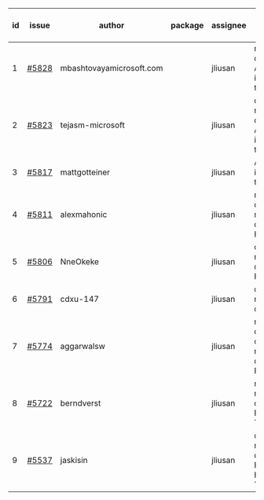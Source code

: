 | id | issue | author | package | assignee | bot advice | created date of issue | target release date | date from target |
| ------ | ------ | ------ | ------ | ------ | ------ | ------ | ------ | :-----: |
| 1 | [#5828](https://github.com/Azure/sdk-release-request/issues/5828) | mbashtovayamicrosoft.com |  | jliusan | new comment. Attention to inconsistent tag. | 01-15 | 02-28 |  |
| 2 | [#5823](https://github.com/Azure/sdk-release-request/issues/5823) | tejasm-microsoft |  | jliusan | close to release date. Attention to inconsistent tag. | 01-15 | 01-24 | 2 |
| 3 | [#5817](https://github.com/Azure/sdk-release-request/issues/5817) | mattgotteiner |  | jliusan | Attention to inconsistent tag. | 01-13 | 02-28 |  |
| 4 | [#5811](https://github.com/Azure/sdk-release-request/issues/5811) | alexmahonic |  | jliusan | new issue. close to release date. HoldOn. | 01-10 | 01-24 | 2 |
| 5 | [#5806](https://github.com/Azure/sdk-release-request/issues/5806) | NneOkeke |  | jliusan | close to release date. FirstGA. | 01-09 | 01-24 | 2 |
| 6 | [#5791](https://github.com/Azure/sdk-release-request/issues/5791) | cdxu-147 |  | jliusan | close to release date. | 12-26 | 01-24 | 2 |
| 7 | [#5774](https://github.com/Azure/sdk-release-request/issues/5774) | aggarwalsw |  | jliusan | new comment. close to release date. FirstBeta. | 12-11 | 01-24 | 2 |
| 8 | [#5722](https://github.com/Azure/sdk-release-request/issues/5722) | berndverst |  | jliusan | new issue. new comment. FirstBeta. TypeSpec. | 11-15 | 02-21 |  |
| 9 | [#5537](https://github.com/Azure/sdk-release-request/issues/5537) | jaskisin |  | jliusan | close to release date. FirstGA. HoldOn. TypeSpec. | 09-27 | 01-24 | 2 |
